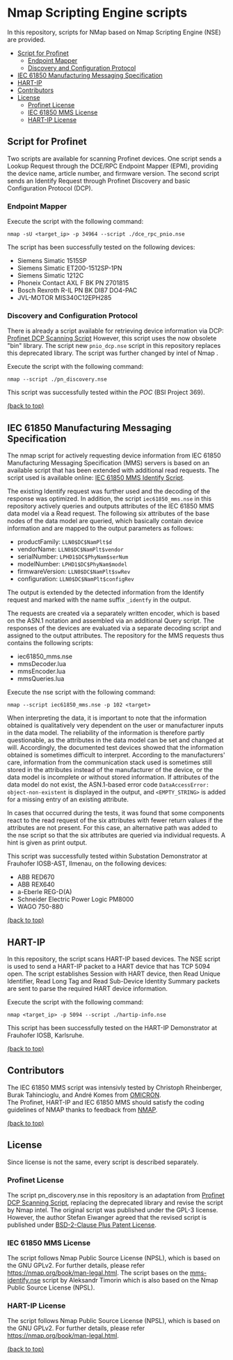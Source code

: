 ﻿# Nmap Scripting Engine scripts

In this repository, scripts for NMap based on Nmap Scripting Engine (NSE) are provided.

<!-- TOC depthfrom:2 depthto:3 -->
- [Script for Profinet](#script-for-profinet)
  - [Endpoint Mapper](#endpoint-mapper)
  - [Discovery and Configuration Protocol](#discovery-and-configuration-protocol)
- [IEC 61850 Manufacturing Messaging Specification](#iec-61850-manufacturing-messaging-specification)
- [HART-IP](#hart-ip)
- [Contributors](#contributors)
- [License](#license)
  - [Profinet License](#profinet-license)
  - [IEC 61850 MMS License](#iec-61850-mms-license)
  - [HART-IP License](#hart-ip-license)
<!-- /TOC -->

## Script for Profinet

Two scripts are available for scanning Profinet devices.
 One script sends a Lookup Request through the DCE/RPC Endpoint Mapper (EPM), providing the device name, article number, and firmware version.
The second script sends an Identify Request through Profinet Discovery and basic Configuration Protocol (DCP).

### Endpoint Mapper

Execute the script with the following command:

```text
nmap -sU <target_ip> -p 34964 --script ./dce_rpc_pnio.nse
```

The script has been successfully tested on the following devices:

- Siemens Simatic 1515SP
- Siemens Simatic ET200-1512SP-1PN
- Siemens Simatic 1212C
- Phoneix Contact AXL F BK PN 2701815
- Bosch Rexroth R-IL PN BK DI87 DO4-PAC
- JVL-MOTOR MIS340C12EPH285

### Discovery and Configuration Protocol

There is already a script available for retrieving device information via DCP: [Profinet DCP Scanning Script](https://github.com/Eiwanger/nmapProfinet)
However, this script uses the now obsolete "bin" library.
The script new `pnio_dcp.nse` script in this repository replaces this deprecated library. The script was further changed by intel of Nmap
.

Execute the script with the following command:

```string
nmap --script ./pn_discovery.nse
```

This script was successfully tested within the _POC_ (BSI Project 369).

[(back to top)](#nmap-scripting-engine-scripts)

## IEC 61850 Manufacturing Messaging Specification

The nmap script for actively requesting device information from IEC 61850 Manufacturing Messaging Specification
 (MMS) servers is based on an available script that has been extended with additional read requests.
The script used is available online: [IEC 61850 MMS Identify Script](https://github.com/atimorin/scada-tools/blob/master/mms-identify.nse).

The existing Identify request was further used and the decoding of the response was optimized.
In addition, the script `iec61850_mms.nse` in this repository actively queries and outputs attributes of the IEC 61850 MMS data model via a Read request.
The following six attributes of the base nodes of the data model are queried, which basically contain device information and are mapped to the output parameters as follows:

- productFamily: `LLN0$DC$NamPlt$d`
- vendorName: `LLN0$DC$NamPlt$vendor`
- serialNumber: `LPHD1$DC$PhyNam$serNum`
- modelNumber: `LPHD1$DC$PhyNam$model`
- firmwareVersion: `LLN0$DC$NamPlt$swRev`
- configuration: `LLN0$DC$NamPlt$configRev`

The output is extended by the detected information from the Identify request and marked with the name suffix `_identfy` in the output.

The requests are created via a separately written encoder, which is based on the ASN.1 notation and assembled via an additional Query script.
The responses of the devices are evaluated via a separate decoding script and assigned to the output attributes.
The repository for the MMS requests thus contains the following scripts:

- iec61850_mms.nse
- mmsDecoder.lua
- mmsEncoder.lua
- mmsQueries.lua

Execute the nse script with the following command:

```text
nmap --script iec61850_mms.nse -p 102 <target>
```

When interpreting the data, it is important to note that the information obtained is qualitatively very dependent on the user or manufacturer inputs in the data model.
The reliability of the information is therefore partly questionable, as the attributes in the data model can be set and changed at will.
Accordingly, the documented test devices showed that the information obtained is sometimes difficult to interpret.
According to the manufacturers' care, information from the communication stack used is sometimes still stored in the attributes instead of the manufacturer of the device, or the data model is incomplete or without stored information.
If attributes of the data model do not exist, the ASN.1-based error code `DataAccessError: object-non-existent` is displayed in the output, and `<EMPTY_STRING>` is added for a missing entry of an existing attribute.

In cases that occurred during the tests, it was found that some components react to the read request of the six attributes with fewer return values if the attributes are not present.
For this case, an alternative path was added to the nse script so that the six attributes are queried via individual requests.
A hint is given as print output.

This script was successfully tested within Substation Demonstrator at Frauhofer IOSB-AST, Ilmenau, on the following devices:

- ABB RED670
- ABB REX640
- a-Eberle REG-D(A)
- Schneider Electric Power Logic PM8000
- WAGO 750-880

[(back to top)](#nmap-scripting-engine-scripts)

## HART-IP

In this repository, the script scans HART-IP based devices.
The NSE script is used to send a HART-IP packet to a HART device that has TCP 5094 open.
The script establishes Session with HART device, then Read Unique Identifier, Read Long Tag and Read Sub-Device Identity Summary packets are sent to parse the required HART device information.

Execute the script with the following command:

```text
nmap <target_ip> -p 5094 --script ./hartip-info.nse
```

This script has been successfully tested on the HART-IP Demonstrator at Frauhofer IOSB, Karlsruhe.

[(back to top)](#nmap-scripting-engine-scripts)

## Contributors

The IEC 61850 MMS script was intensivly tested by Christoph Rheinberger, Burak Tahincioglu, and André Komes from [OMICRON](https://omicroncybersecurity.com).\
The Profinet, HART-IP and IEC 61850 MMS should satisfy the coding guidelines of NMAP thanks to feedback from [NMAP](https://nmap.org/).

[(back to top)](#nmap-scripting-engine-scripts)

## License

Since license is not the same, every script is described separately.

### Profinet License

The script pn_discovery.nse in this repository is an adaptation from [Profinet DCP Scanning Script](https://github.com/Eiwanger/nmapProfinet), replacing the deprecated library and revise the script by Nmap intel. The original script was published under the GPL-3 license. However, the author Stefan Eiwanger agreed that the revised script is published under [BSD-2-Clause Plus Patent License](https://spdx.org/licenses/BSD-2-Clause-Patent.html).

### IEC 61850 MMS License

The script follows Nmap Public Source License (NPSL), which is based on the GNU GPLv2. For further details, please refer <https://nmap.org/book/man-legal.html>. The script bases on the [mms-identify.nse](https://github.com/atimorin/scada-tools/blob/master/mms-identify.nse) script by Aleksandr Timorin which is also based on the Nmap Public Source License (NPSL).

### HART-IP License

The script follows Nmap Public Source License (NPSL), which is based on the GNU GPLv2. For further details, please refer <https://nmap.org/book/man-legal.html>.

[(back to top)](#nmap-scripting-engine-scripts)
